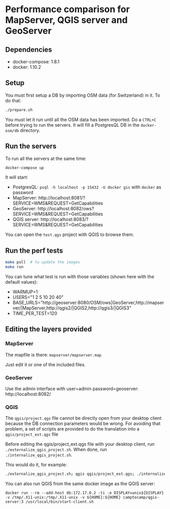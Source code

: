 # Performance comparison for MapServer, QGIS server and GeoServer

## Dependencies

* docker-compose: 1.8.1
* docker: 1.10.2

## Setup

You must first setup a DB by importing OSM data (for Switzerland) in it.
To do that:

```bash
./prepare.sh
```

You must let it run until all the OSM data has been imported. Do a `CTRL+C` before
trying to run the servers. It will fill a
PostgresQL DB in the `docker-osm/db` directory.


## Run the servers

To run all the servers at the same time:

```bash
docker-compose up
```

It will start:

* PostgresQL: `psql -h localhost -p 15432 -U docker gis` with `docker` as password
* MapServer: http://localhost:8081/?SERVICE=WMS&REQUEST=GetCapabilities
* GeoServer: http://localhost:8082/ows?SERVICE=WMS&REQUEST=GetCapabilities
* QGIS server: http://localhost:8083/?SERVICE=WMS&REQUEST=GetCapabilities

You can open the `test.qgs` project with QGIS to browse them.


## Run the perf tests

```bash
make pull  # to update the images
make run
```

You can tune what test is run with those variables (shown here with the default values):

* WARMUP=1
* USERS="1 2 5 10 20 40"
* BASE_URLS="http://geoserver:8080/OSM/ows|GeoServer,http://mapserver/|MapServer,http://qgis2/|QGIS2,http://qgis3/|QGIS3"
* TIME_PER_TEST=120


## Editing the layers provided

### MapServer

The mapfile is there: `mapserver/mapserver.map`

Just edit it or one of the included files.


### GeoServer

Use the admin interface with user=admin password=geoserver: http://localhost:8082/


### QGIS

The `qgis/project.qgs` file cannot be directly open from your desktop client
because the DB connection parameters would be wrong. For avoiding that problem,
a set of scripts are provided to do the translation into a `qgis/project_ext.qgs`
file

Before editing the qgis/project_ext.qgs file with your desktop client, run
`./externalize_qgis_project.sh`. When done, run `./internalize_qgis_project.sh`.

This would do it, for example:

```bash
./externalize_qgis_project.sh; qgis qgis/project_ext.qgs; ./internalize_qgis_project.sh
```

You can also run QGIS from the same docker image as the QGIS server:

```
docker run --rm --add-host db:172.17.0.2 -ti -e DISPLAY=unix${DISPLAY} -v /tmp/.X11-unix:/tmp/.X11-unix -v ${HOME}:${HOME} camptocamp/qgis-server:3 /usr/local/bin/start-client.sh
```
